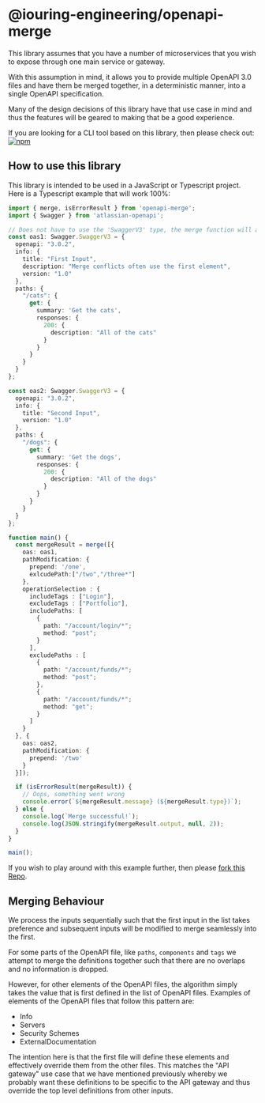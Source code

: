 # @iouring-engineering/openapi-merge

This library assumes that you have a number of microservices that you wish to expose through one main service or gateway.

With this assumption in mind, it allows you to provide multiple OpenAPI 3.0 files and have them be merged together, in a
deterministic manner, into a single OpenAPI specification.

Many of the design decisions of this library have that use case in mind and thus the features will be geared to making that
be a good experience.

If you are looking for a CLI tool based on this library, then please check out: [![npm](https://img.shields.io/npm/v/@iouring-engineering/openapi-merge-cli?label=@iouring-engineering/openapi-merge-cli&logo=npm)](https://bit.ly/3bEVq3f)

## How to use this library

This library is intended to be used in a JavaScript or Typescript project. Here is a Typescript example that will work 100%:

``` typescript
import { merge, isErrorResult } from 'openapi-merge';
import { Swagger } from 'atlassian-openapi';

// Does not have to use the 'SwaggerV3' type, the merge function will accept 'any' so long as the underlying object is valid
const oas1: Swagger.SwaggerV3 = {
  openapi: "3.0.2",
  info: {
    title: "First Input",
    description: "Merge conflicts often use the first element",
    version: "1.0"
  },
  paths: {
    "/cats": {
      get: {
        summary: 'Get the cats',
        responses: {
          200: {
            description: "All of the cats"
          }
        }
      }
    }
  }
};

const oas2: Swagger.SwaggerV3 = {
  openapi: "3.0.2",
  info: {
    title: "Second Input",
    version: "1.0"
  },
  paths: {
    "/dogs": {
      get: {
        summary: 'Get the dogs',
        responses: {
          200: {
            description: "All of the dogs"
          }
        }
      }
    }
  }
};

function main() {
  const mergeResult = merge([{
    oas: oas1,
    pathModification: {
      prepend: '/one',
      exlcudePath:["/two","/three*"]
    },
    operationSelection : {
      includeTags : ["Login"],
      excludeTags : ["Portfolio"],
      includePaths: [
        {
          path: "/account/login/*";
          method: "post";
        }
      ],
      excludePaths : [
        {
          path: "/account/funds/*";
          method: "post";
        },
        {
          path: "/account/funds/*";
          method: "get";
        }
      ]
    }
  }, {
    oas: oas2,
    pathModification: {
      prepend: '/two'
    }
  }]);

  if (isErrorResult(mergeResult)) {
    // Oops, something went wrong
    console.error(`${mergeResult.message} (${mergeResult.type})`);
  } else {
    console.log(`Merge successful!`);
    console.log(JSON.stringify(mergeResult.output, null, 2));
  }
}

main();
```

If you wish to play around with this example further, then please [fork this Repo](https://github.com/iouring-engineering/openapi-merge).

## Merging Behaviour

We process the inputs sequentially such that the first input in the list takes preference and subsequent inputs will be
modified to merge seamlessly into the first.

For some parts of the OpenAPI file, like `paths`, `components` and `tags` we attempt to merge the definitions together
such that there are no overlaps and no information is dropped.

However, for other elements of the OpenAPI files, the algorithm simply takes the value that is first defined in the list of
OpenAPI files. Examples of elements of the OpenAPI files that follow this pattern are:

- Info
- Servers
- Security Schemes
- ExternalDocumentation

The intention here is that the first file will define these elements and effectively override them from the other files. This
matches the "API gateway" use case that we have mentioned previously whereby we probably want these definitions to be specific to
the API gateway and thus override the top level definitions from other inputs.
